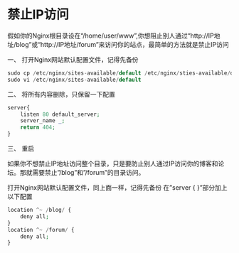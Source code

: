 # 禁止IP访问

假如你的Nginx根目录设在“/home/user/www”,你想阻止别人通过“http://IP地址/blog”或“http://IP地址/forum”来访问你的站点，最简单的方法就是禁止IP访问

一、 打开Nginx网站默认配置文件，记得先备份
```php
sudo cp /etc/nginx/sites-available/default /etc/nginx/sties-available/default_bak
sudo vi /etc/nginx/sites-available/default
```
二、 将所有内容删除，只保留一下配置
```php
server{
    listen 80 default_server;
    server_name _;
    return 404;
}
```
三、 重启

如果你不想禁止IP地址访问整个目录，只是要防止别人通过IP访问你的博客和论坛。那就需要禁止”/blog”和”/forum”的目录访问。

打开Nginx网站默认配置文件，同上面一样，记得先备份
在”server { }”部分加上以下配置

```php
location ^~ /blog/ {
    deny all;
}
location ^~ /forum/ {
    deny all;
}
```




